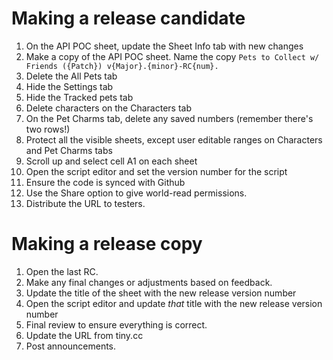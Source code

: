 # Making a release candidate
1. On the API POC sheet, update the Sheet Info tab with new changes
1. Make a copy of the API POC sheet. Name the copy `Pets to Collect w/ Friends ({Patch}) v{Major}.{minor}-RC{num}.`
1. Delete the All Pets tab
1. Hide the Settings tab
1. Hide the Tracked pets tab
1. Delete characters on the Characters tab
1. On the Pet Charms tab, delete any saved numbers (remember there's two rows!)
1. Protect all the visible sheets, except user editable ranges on Characters and Pet Charms tabs
1. Scroll up and select cell A1 on each sheet
1. Open the script editor and set the version number for the script
1. Ensure the code is synced with Github
1. Use the Share option to give world-read permissions.
1. Distribute the URL to testers.

# Making a release copy
1. Open the last RC.
1. Make any final changes or adjustments based on feedback.
1. Update the title of the sheet with the new release version number
1. Open the script editor and update *that* title with the new release version number
1. Final review to ensure everything is correct.
1. Update the URL from tiny.cc
1. Post announcements.
